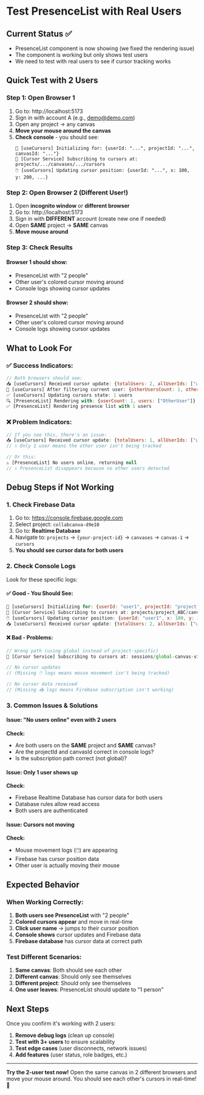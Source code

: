 # Test PresenceList with Real Users

## Current Status ✅
- PresenceList component is now showing (we fixed the rendering issue)
- The component is working but only shows test users
- We need to test with real users to see if cursor tracking works

## Quick Test with 2 Users

### Step 1: Open Browser 1
1. Go to: http://localhost:5173
2. Sign in with account A (e.g., demo@demo.com)
3. Open any project → any canvas
4. **Move your mouse around the canvas**
5. **Check console** - you should see:
   ```
   🎯 [useCursors] Initializing for: {userId: "...", projectId: "...", canvasId: "..."}
   📡 [Cursor Service] Subscribing to cursors at: projects/.../canvases/.../cursors
   🖱️ [useCursors] Updating cursor position: {userId: "...", x: 100, y: 200, ...}
   ```

### Step 2: Open Browser 2 (Different User!)
1. Open **incognito window** or **different browser**
2. Go to: http://localhost:5173
3. Sign in with **DIFFERENT** account (create new one if needed)
4. Open **SAME** project → **SAME** canvas
5. **Move mouse around**

### Step 3: Check Results

#### Browser 1 should show:
- PresenceList with "2 people"
- Other user's colored cursor moving around
- Console logs showing cursor updates

#### Browser 2 should show:
- PresenceList with "2 people" 
- Other user's colored cursor moving around
- Console logs showing cursor updates

## What to Look For

### ✅ Success Indicators:
```javascript
// Both browsers should see:
📥 [useCursors] Received cursor update: {totalUsers: 2, allUserIds: ["user1", "user2"]}
👥 [useCursors] After filtering current user: {otherUsersCount: 1, otherUserIds: ["user2"]}
✅ [useCursors] Updating cursors state: 1 users
🔍 [PresenceList] Rendering with: {userCount: 1, users: ["OtherUser"]}
✅ [PresenceList] Rendering presence list with 1 users
```

### ❌ Problem Indicators:
```javascript
// If you see this, there's an issue:
📥 [useCursors] Received cursor update: {totalUsers: 1, allUserIds: ["user1"]}
// ↑ Only 1 user means the other user isn't being tracked

// Or this:
⚠️ [PresenceList] No users online, returning null
// ↑ PresenceList disappears because no other users detected
```

## Debug Steps if Not Working

### 1. Check Firebase Data
1. Go to: https://console.firebase.google.com
2. Select project: `collabcanva-d9e10`
3. Go to: **Realtime Database**
4. Navigate to: `projects` → `{your-project-id}` → `canvases` → `canvas-1` → `cursors`
5. **You should see cursor data for both users**

### 2. Check Console Logs
Look for these specific logs:

#### ✅ Good - You Should See:
```javascript
🎯 [useCursors] Initializing for: {userId: "user1", projectId: "project_ABC", canvasId: "canvas-1"}
📡 [Cursor Service] Subscribing to cursors at: projects/project_ABC/canvases/canvas-1/cursors
🖱️ [useCursors] Updating cursor position: {userId: "user1", x: 100, y: 200, projectId: "project_ABC", canvasId: "canvas-1"}
📥 [useCursors] Received cursor update: {totalUsers: 2, allUserIds: ["user1", "user2"]}
```

#### ❌ Bad - Problems:
```javascript
// Wrong path (using global instead of project-specific)
📡 [Cursor Service] Subscribing to cursors at: sessions/global-canvas-v1

// No cursor updates
// (Missing 🖱️ logs means mouse movement isn't being tracked)

// No cursor data received
// (Missing 📥 logs means Firebase subscription isn't working)
```

### 3. Common Issues & Solutions

#### Issue: "No users online" even with 2 users
**Check:**
- Are both users on the **SAME** project and **SAME** canvas?
- Are the projectId and canvasId correct in console logs?
- Is the subscription path correct (not global)?

#### Issue: Only 1 user shows up
**Check:**
- Firebase Realtime Database has cursor data for both users
- Database rules allow read access
- Both users are authenticated

#### Issue: Cursors not moving
**Check:**
- Mouse movement logs (🖱️) are appearing
- Firebase has cursor position data
- Other user is actually moving their mouse

## Expected Behavior

### When Working Correctly:
1. **Both users see PresenceList** with "2 people"
2. **Colored cursors appear** and move in real-time
3. **Click user name** → jumps to their cursor position
4. **Console shows** cursor updates and Firebase data
5. **Firebase database** has cursor data at correct path

### Test Different Scenarios:
1. **Same canvas**: Both should see each other
2. **Different canvas**: Should only see themselves
3. **Different project**: Should only see themselves
4. **One user leaves**: PresenceList should update to "1 person"

## Next Steps

Once you confirm it's working with 2 users:
1. **Remove debug logs** (clean up console)
2. **Test with 3+ users** to ensure scalability
3. **Test edge cases** (user disconnects, network issues)
4. **Add features** (user status, role badges, etc.)

---

**Try the 2-user test now!** Open the same canvas in 2 different browsers and move your mouse around. You should see each other's cursors in real-time! 🎉
